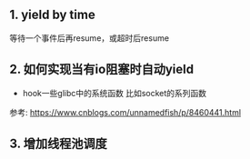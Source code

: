 ## 1. yield by time

等待一个事件后再resume，或超时后resume

## 2. 如何实现当有io阻塞时自动yield

- hook一些glibc中的系统函数  比如socket的系列函数

参考: https://www.cnblogs.com/unnamedfish/p/8460441.html

## 3. 增加线程池调度